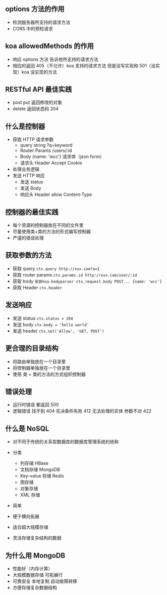 ## options 方法的作用

- 检测服务器所支持的请求方法
- CORS 中的预检请求

## koa allowedMethods 的作用

- 响应 options 方法 告诉他所支持的请求方法
- 相应的返回 405（不允许）koa 支持的请求方法 但是没写实现和 501（没实现）koa 没实现的方法

## RESTful API 最佳实践

- post put 返回修改的对象
- delete 返回状态码 204

## 什么是控制器

- 获取 HTTP 请求参数
  - query string ?q=keyword
  - Router Params /users/:id
  - Body {name: 'wcc'} 请求体（json form）
  - 请求头 Header Accept Cookie
- 处理业务逻辑
- 发送 HTTP 响应
  - 发送 status
  - 发送 Body
  - 响应头 Header allow Content-Type

## 控制器的最佳实践

- 每个资源的控制器放在不同的文件里
- 尽量使用类+类的方法的形式编写控制器
- 严谨的错误处理

## 获取参数的方法

- 获取 query `ctx.query http://xxx.com?a=1`
- 获取 router params `ctx.params.id http://xxx.com/user/:id`
- 获取 body `安装koa-bodyparser ctx.request.body POST... {name: 'wcc'}`
- 获取 Header `ctx.header`

## 发送响应

- 发送 status `ctx.status = 204`
- 发送 body `ctx.body = 'hello world'`
- 发送 header `ctx.set('Allow', 'GET, POST')`

## 更合理的目录结构

- 将路由单独放在一个目录里
- 将控制器单独放在一个目录里
- 使用 类 + 类的方法的方式组织控制器

## 错误处理

- 运行时错误 都返回 500
- 逻辑错误 找不到 404 先决条件失败 412 无法处理的实体 参数不对 422

## 什么是 NoSQL

- 对不同于传统的关系型数据库的数据库管理系统的统称
- 分类

  - 列存储 HBase
  - 文档存储 MongoDB
  - Key-value 存储 Redis
  - 图存储
  - 对象存储
  - XML 存储

- 简单
- 便于横向拓展
- 适合超大规模存储
- 灵活存储复杂结构的数据

## 为什么用 MongoDB

- 性能好（内存计算）
- 大规模数据存储 可拓展行
- 可靠安全 本地复制 自动故障转移
- 方便存储复杂数据结构
